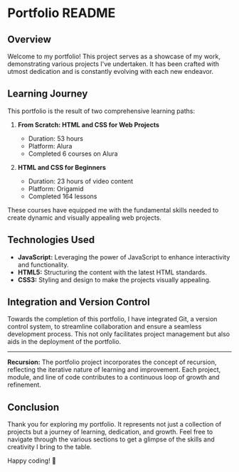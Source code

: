 # Portfolio README

## Overview

Welcome to my portfolio! This project serves as a showcase of my work, demonstrating various projects I've undertaken. It has been crafted with utmost dedication and is constantly evolving with each new endeavor.

## Learning Journey

This portfolio is the result of two comprehensive learning paths:

1. **From Scratch: HTML and CSS for Web Projects**
   - Duration: 53 hours
   - Platform: Alura
   - Completed 6 courses on Alura

2. **HTML and CSS for Beginners**
   - Duration: 23 hours of video content
   - Platform: Origamid
   - Completed 164 lessons

These courses have equipped me with the fundamental skills needed to create dynamic and visually appealing web projects.

## Technologies Used

- **JavaScript:** Leveraging the power of JavaScript to enhance interactivity and functionality.
- **HTML5:** Structuring the content with the latest HTML standards.
- **CSS3:** Styling and design to make the projects visually appealing.

## Integration and Version Control

Towards the completion of this portfolio, I have integrated Git, a version control system, to streamline collaboration and ensure a seamless development process. This not only facilitates project management but also aids in the deployment of the portfolio.

---

**Recursion:** The portfolio project incorporates the concept of recursion, reflecting the iterative nature of learning and improvement. Each project, module, and line of code contributes to a continuous loop of growth and refinement.

## Conclusion

Thank you for exploring my portfolio. It represents not just a collection of projects but a journey of learning, dedication, and growth. Feel free to navigate through the various sections to get a glimpse of the skills and creativity I bring to the table.

Happy coding! 🚀
